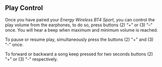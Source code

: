 ## Play Control

Once you have paired your *Energy Wireless BT4 Sport*, you can control the play volume from the earphones, to do so, press buttons (2) “+” or (3) "–" once. You will hear a beep when maximum and minimum volume is reached.

To pause or resume play, simultaneously press the buttons (2) "+" and (3) "-" once. 

To forward or backward a song keep pressed for two seconds buttons (2) "+" or (3) "-" respectively.

